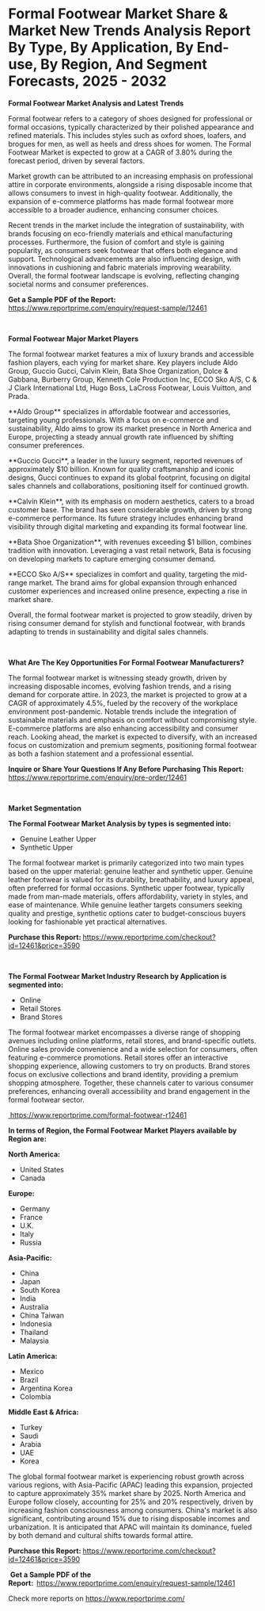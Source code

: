 <p><h1>Formal Footwear Market Share & Market New Trends Analysis Report By Type, By Application, By End-use, By Region, And Segment Forecasts, 2025 - 2032</h1></p><p><strong>Formal Footwear Market Analysis and Latest Trends</strong></p>
<p><p>Formal footwear refers to a category of shoes designed for professional or formal occasions, typically characterized by their polished appearance and refined materials. This includes styles such as oxford shoes, loafers, and brogues for men, as well as heels and dress shoes for women. The Formal Footwear Market is expected to grow at a CAGR of 3.80% during the forecast period, driven by several factors.</p><p>Market growth can be attributed to an increasing emphasis on professional attire in corporate environments, alongside a rising disposable income that allows consumers to invest in high-quality footwear. Additionally, the expansion of e-commerce platforms has made formal footwear more accessible to a broader audience, enhancing consumer choices.</p><p>Recent trends in the market include the integration of sustainability, with brands focusing on eco-friendly materials and ethical manufacturing processes. Furthermore, the fusion of comfort and style is gaining popularity, as consumers seek footwear that offers both elegance and support. Technological advancements are also influencing design, with innovations in cushioning and fabric materials improving wearability. Overall, the formal footwear landscape is evolving, reflecting changing societal norms and consumer preferences.</p></p>
<p><strong>Get a Sample PDF of the Report:&nbsp;</strong> <a href="https://www.reportprime.com/enquiry/request-sample/12461?utm_campaign=3491&utm_medium=2&utm_source=Github&utm_content=ia&utm_term=18032025&utm_id=formal-footwear">https://www.reportprime.com/enquiry/request-sample/12461</a></p>
<p>&nbsp;</p>
<p><strong>Formal Footwear Major Market Players</strong></p>
<p><p>The formal footwear market features a mix of luxury brands and accessible fashion players, each vying for market share. Key players include Aldo Group, Guccio Gucci, Calvin Klein, Bata Shoe Organization, Dolce & Gabbana, Burberry Group, Kenneth Cole Production Inc, ECCO Sko A/S, C & J Clark International Ltd, Hugo Boss, LaCross Footwear, Louis Vuitton, and Prada.</p><p>**Aldo Group** specializes in affordable footwear and accessories, targeting young professionals. With a focus on e-commerce and sustainability, Aldo aims to grow its market presence in North America and Europe, projecting a steady annual growth rate influenced by shifting consumer preferences.</p><p>**Guccio Gucci**, a leader in the luxury segment, reported revenues of approximately $10 billion. Known for quality craftsmanship and iconic designs, Gucci continues to expand its global footprint, focusing on digital sales channels and collaborations, positioning itself for continued growth.</p><p>**Calvin Klein**, with its emphasis on modern aesthetics, caters to a broad customer base. The brand has seen considerable growth, driven by strong e-commerce performance. Its future strategy includes enhancing brand visibility through digital marketing and expanding its formal footwear line.</p><p>**Bata Shoe Organization**, with revenues exceeding $1 billion, combines tradition with innovation. Leveraging a vast retail network, Bata is focusing on developing markets to capture emerging consumer demand.</p><p>**ECCO Sko A/S** specializes in comfort and quality, targeting the mid-range market. The brand aims for global expansion through enhanced customer experiences and increased online presence, expecting a rise in market share.</p><p>Overall, the formal footwear market is projected to grow steadily, driven by rising consumer demand for stylish and functional footwear, with brands adapting to trends in sustainability and digital sales channels.</p></p>
<p>&nbsp;</p>
<p><strong>What Are The Key Opportunities For Formal Footwear Manufacturers?</strong></p>
<p><p>The formal footwear market is witnessing steady growth, driven by increasing disposable incomes, evolving fashion trends, and a rising demand for corporate attire. In 2023, the market is projected to grow at a CAGR of approximately 4.5%, fueled by the recovery of the workplace environment post-pandemic. Notable trends include the integration of sustainable materials and emphasis on comfort without compromising style. E-commerce platforms are also enhancing accessibility and consumer reach. Looking ahead, the market is expected to diversify, with an increased focus on customization and premium segments, positioning formal footwear as both a fashion statement and a professional essential.</p></p>
<p><strong>Inquire or Share Your Questions If Any Before Purchasing This Report:</strong> <a href="https://www.reportprime.com/enquiry/pre-order/12461?utm_campaign=3491&utm_medium=2&utm_source=Github&utm_content=ia&utm_term=18032025&utm_id=formal-footwear">https://www.reportprime.com/enquiry/pre-order/12461</a></p>
<p>&nbsp;</p>
<p><strong>Market Segmentation</strong></p>
<p><strong>The Formal Footwear Market Analysis by types is segmented into:</strong></p>
<p><ul><li>Genuine Leather Upper</li><li>Synthetic Upper</li></ul></p>
<p><p>The formal footwear market is primarily categorized into two main types based on the upper material: genuine leather and synthetic upper. Genuine leather footwear is valued for its durability, breathability, and luxury appeal, often preferred for formal occasions. Synthetic upper footwear, typically made from man-made materials, offers affordability, variety in styles, and ease of maintenance. While genuine leather targets consumers seeking quality and prestige, synthetic options cater to budget-conscious buyers looking for fashionable yet practical alternatives.</p></p>
<p><strong>Purchase this Report:&nbsp;</strong><a href="https://www.reportprime.com/checkout?id=12461&price=3590&utm_campaign=3491&utm_medium=2&utm_source=Github&utm_content=ia&utm_term=18032025&utm_id=formal-footwear">https://www.reportprime.com/checkout?id=12461&price=3590</a></p>
<p>&nbsp;</p>
<p><strong>The Formal Footwear Market Industry Research by Application is segmented into:</strong></p>
<p><ul><li>Online</li><li>Retail Stores</li><li>Brand Stores</li></ul></p>
<p><p>The formal footwear market encompasses a diverse range of shopping avenues including online platforms, retail stores, and brand-specific outlets. Online sales provide convenience and a wide selection for consumers, often featuring e-commerce promotions. Retail stores offer an interactive shopping experience, allowing customers to try on products. Brand stores focus on exclusive collections and brand identity, providing a premium shopping atmosphere. Together, these channels cater to various consumer preferences, enhancing overall accessibility and brand engagement in the formal footwear sector.</p></p>
<p><a href="https://www.reportprime.com/formal-footwear-r12461?utm_campaign=3491&utm_medium=2&utm_source=Github&utm_content=ia&utm_term=18032025&utm_id=formal-footwear">&nbsp;https://www.reportprime.com/formal-footwear-r12461</a></p>
<p><strong>In terms of Region, the Formal Footwear Market Players available by Region are:</strong></p>
<p>
    <p> <strong> North America: </strong>
        <ul>
            <li>United States</li>
            <li>Canada</li>
        </ul>
        </p> 
    <p> <strong> Europe: </strong>
        <ul>
            <li>Germany</li>
            <li>France</li>
            <li>U.K.</li>
            <li>Italy</li>
            <li>Russia</li>
        </ul>
        </p> 
    <p> <strong> Asia-Pacific: </strong>
        <ul>
            <li>China</li>
            <li>Japan</li>
            <li>South Korea</li>
            <li>India</li>
            <li>Australia</li>
            <li>China Taiwan</li>
            <li>Indonesia</li>
            <li>Thailand</li>
            <li>Malaysia</li>
        </ul>
        </p> 
    <p> <strong> Latin America: </strong>
        <ul>
            <li>Mexico</li>
            <li>Brazil</li>
            <li>Argentina Korea</li>
            <li>Colombia</li>
        </ul>
        </p> 
    <p> <strong> Middle East & Africa: </strong>
        <ul>
            <li>Turkey</li>
            <li>Saudi</li>
            <li>Arabia</li>
            <li>UAE</li>
            <li>Korea</li>
        </ul>
    </p>
    </p>
<p><p>The global formal footwear market is experiencing robust growth across various regions, with Asia-Pacific (APAC) leading this expansion, projected to capture approximately 35% market share by 2025. North America and Europe follow closely, accounting for 25% and 20% respectively, driven by increasing fashion consciousness among consumers. China's market is also significant, contributing around 15% due to rising disposable incomes and urbanization. It is anticipated that APAC will maintain its dominance, fueled by both demand and cultural shifts towards formal attire.</p></p>
<p><strong>Purchase this Report: </strong><a href="https://www.reportprime.com/checkout?id=12461&price=3590&utm_campaign=3491&utm_medium=2&utm_source=Github&utm_content=ia&utm_term=18032025&utm_id=formal-footwear">https://www.reportprime.com/checkout?id=12461&price=3590</a></p>
<p>&nbsp;<strong>Get a Sample PDF of the Report:&nbsp;&nbsp;</strong><a href="https://www.reportprime.com/enquiry/request-sample/12461?utm_campaign=3491&utm_medium=2&utm_source=Github&utm_content=ia&utm_term=18032025&utm_id=formal-footwear">https://www.reportprime.com/enquiry/request-sample/12461</a></p>
<p><strong></strong></p>
<p>Check more reports on <a href="https://www.reportprime.com/?utm_campaign=3491&utm_medium=2&utm_source=Github&utm_content=ia&utm_term=18032025&utm_id=formal-footwear">https://www.reportprime.com/</a></p>